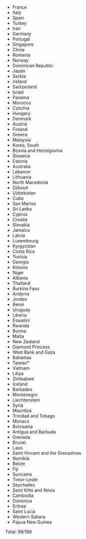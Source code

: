 * France
* Italy
* Spain
* Turkey
* Iran
* Germany
* Portugal
* Singapore
* China
* Romania
* Norway
* Dominican Republic
* Japan
* Serbia
* Ireland
* Switzerland
* Israel
* Panama
* Morocco
* Czechia
* Hungary
* Denmark
* Austria
* Finland
* Greece
* Malaysia
* Korea, South
* Bosnia and Herzegovina
* Slovenia
* Estonia
* Australia
* Lebanon
* Lithuania
* North Macedonia
* Djibouti
* Uzbekistan
* Cuba
* San Marino
* Sri Lanka
* Cyprus
* Croatia
* Slovakia
* Jamaica
* Latvia
* Luxembourg
* Kyrgyzstan
* Costa Rica
* Tunisia
* Georgia
* Kosovo
* Niger
* Albania
* Thailand
* Burkina Faso
* Andorra
* Jordan
* Benin
* Uruguay
* Liberia
* Eswatini
* Rwanda
* Burma
* Malta
* New Zealand
* Diamond Princess
* West Bank and Gaza
* Bahamas
* Taiwan*
* Vietnam
* Libya
* Zimbabwe
* Iceland
* Barbados
* Montenegro
* Liechtenstein
* Syria
* Mauritius
* Trinidad and Tobago
* Monaco
* Botswana
* Antigua and Barbuda
* Grenada
* Brunei
* Laos
* Saint Vincent and the Grenadines
* Namibia
* Belize
* Fiji
* Suriname
* Timor-Leste
* Seychelles
* Saint Kitts and Nevis
* Cambodia
* Dominica
* Eritrea
* Saint Lucia
* Western Sahara
* Papua New Guinea

Total: 98/188